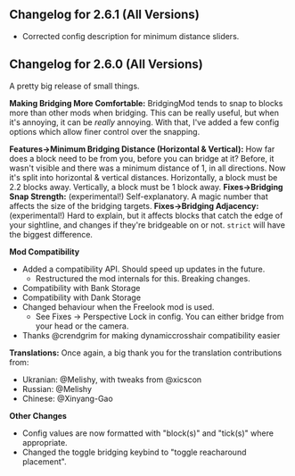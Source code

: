 ## Changelog for 2.6.1 (All Versions)

- Corrected config description for minimum distance sliders.


## Changelog for 2.6.0 (All Versions)

A pretty big release of small things.

__**Making Bridging More Comfortable:**__
BridgingMod tends to snap to blocks more than other mods when bridging. This can be really useful, but when it's annoying, it can be *really* annoying. With that, I've added a few config options which allow finer control over the snapping.

**Features->Minimum Bridging Distance (Horizontal & Vertical):** How far does a block need to be from you, before you can bridge at it? Before, it wasn't visible and there was a minimum distance of 1, in all directions. Now it's split into horizontal & vertical distances. Horizontally, a block must be 2.2 blocks away. Vertically, a block must be 1 block away.
**Fixes->Bridging Snap Strength:** (experimental!) Self-explanatory. A magic number that affects the size of the bridging targets.
**Fixes->Bridging Adjacency:** (experimental!) Hard to explain, but it affects blocks that catch the edge of your sightline, and changes if they're bridgeable on or not. `strict` will have the biggest difference.


__**Mod Compatibility**__
- Added a compatibility API. Should speed up updates in the future.
  - Restructured the mod internals for this. Breaking changes.
- Compatibility with Bank Storage
- Compatibility with Dank Storage
- Changed behaviour when the Freelook mod is used.
  - See Fixes -> Perspective Lock in config. You can either bridge from your head or the camera.
- Thanks @crendgrim for making dynamiccrosshair compatibility easier

__**Translations:**__
Once again, a big thank you for the translation contributions from:

- Ukranian: @Melishy, with tweaks from @xicscon
- Russian: @Melishy
- Chinese: @Xinyang-Gao

__**Other Changes**__
- Config values are now formatted with "block(s)" and "tick(s)" where appropriate.
- Changed the toggle bridging keybind to "toggle reacharound placement".